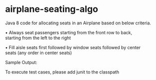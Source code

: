 # airplane-seating-algo

Java 8 code for allocating seats in an Airplane based on below criteria.

• Always	seat	passengers	starting	from	the	front	row	to	back,	
starting	from	the	left	to	the	right

• Fill	aisle	seats	first	followed	by	window	seats	followed	by	center	
seats	(any	order	in	center	seats)

Sample Output:


To execute test cases, please add junit to the classpath